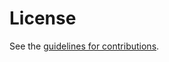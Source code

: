 # License

See the
[guidelines for contributions](https://github.com/thomas-fossati/draft-coral-api-disco/blob/main/CONTRIBUTING.md).
